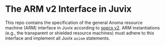 # The ARM v2 Interface in Juvix

This repo contains the specification of the general Anoma resource machine (ARM) interface in Juvix according to [specs v2](https://specs.anoma.net/v2/system_architecture/state/resource_machine/index.html).
ARM instantiations (e.g., the transparent or shielded resource machines) must adhere to this interface and implement all Juvix `axiom` statements.


